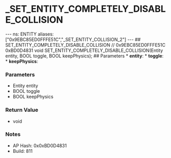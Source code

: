 # _SET_ENTITY_COMPLETELY_DISABLE_COLLISION

--- ns: ENTITY aliases: ["0x9EBC85ED0FFFE51C","_SET_ENTITY_COLLISION_2"] --- ## SET_ENTITY_COMPLETELY_DISABLE_COLLISION  // 0x9EBC85ED0FFFE51C 0xBD0D4831 void SET_ENTITY_COMPLETELY_DISABLE_COLLISION(Entity entity, BOOL toggle, BOOL keepPhysics);  ## Parameters * **entity**: * **toggle**: * **keepPhysics**:

### Parameters
* Entity entity
* BOOL toggle
* BOOL keepPhysics

### Return Value
* void

### Notes
* AP Hash: 0x0xBD0D4831
* Build: 811

